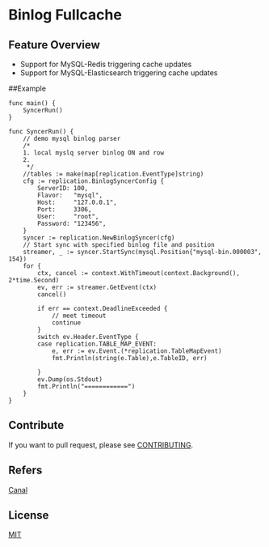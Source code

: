 # Binlog Fullcache

## Feature Overview
- Support for MySQL-Redis triggering cache updates
- Support for MySQL-Elasticsearch triggering cache updates

##Example
````
func main() {
	SyncerRun()
}

func SyncerRun() {
	// demo mysql binlog parser
	/*
	1. local myslq server binlog ON and row
	2.
	 */
	//tables := make(map[replication.EventType]string)
	cfg := replication.BinlogSyncerConfig {
		ServerID: 100,
		Flavor:   "mysql",
		Host:     "127.0.0.1",
		Port:     3306,
		User:     "root",
		Password: "123456",
	}
	syncer := replication.NewBinlogSyncer(cfg)
	// Start sync with specified binlog file and position
	streamer, _ := syncer.StartSync(mysql.Position{"mysql-bin.000003", 154})
	for {
		ctx, cancel := context.WithTimeout(context.Background(), 2*time.Second)
		ev, err := streamer.GetEvent(ctx)
		cancel()

		if err == context.DeadlineExceeded {
			// meet timeout
			continue
		}
		switch ev.Header.EventType {
		case replication.TABLE_MAP_EVENT:
			e, err := ev.Event.(*replication.TableMapEvent)
			fmt.Println(string(e.Table),e.TableID, err)

		}
		ev.Dump(os.Stdout)
		fmt.Println("============")
	}
}

````
## Contribute
If you want to pull request, please see [CONTRIBUTING](https://github.com/tyingzh/fullcache/blob/master/CONTRIBUTING.md).

## Refers
[Canal](https://github.com/go-mysql-org/go-mysql)


## License
[MIT](https://github.com/tyingzh/fullcache/blob/master/LICENSE)

